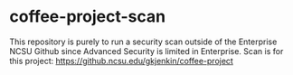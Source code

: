 # coffee-project-scan

This repository is purely to run a security scan outside of the Enterprise NCSU Github since Advanced Security is limited in Enterprise.
Scan is for this project: https://github.ncsu.edu/gkjenkin/coffee-project
